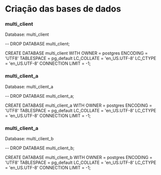 # Criação das bases de dados

### multi_client
Database: multi_client

-- DROP DATABASE multi_client;

CREATE DATABASE multi_client
  WITH OWNER = postgres
       ENCODING = 'UTF8'
       TABLESPACE = pg_default
       LC_COLLATE = 'en_US.UTF-8'
       LC_CTYPE = 'en_US.UTF-8'
       CONNECTION LIMIT = -1;
       
       
### multi_client_a
Database: multi_client_a

-- DROP DATABASE multi_client_a;

CREATE DATABASE multi_client_a
 WITH OWNER = postgres
      ENCODING = 'UTF8'
      TABLESPACE = pg_default
      LC_COLLATE = 'en_US.UTF-8'
      LC_CTYPE = 'en_US.UTF-8'
      CONNECTION LIMIT = -1;
      
### multi_client_a
Database: multi_client_b

-- DROP DATABASE multi_client_b;

CREATE DATABASE multi_client_b
 WITH OWNER = postgres
      ENCODING = 'UTF8'
      TABLESPACE = pg_default
      LC_COLLATE = 'en_US.UTF-8'
      LC_CTYPE = 'en_US.UTF-8'
      CONNECTION LIMIT = -1;      